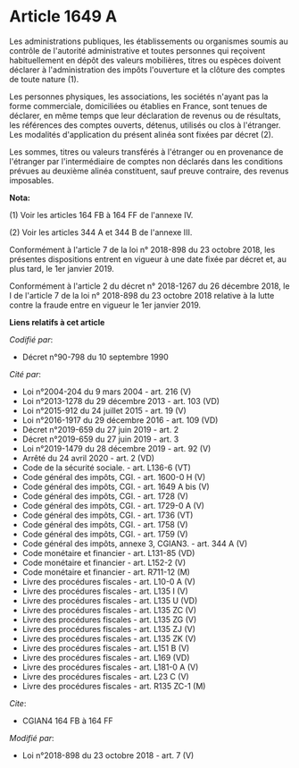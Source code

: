 # Article 1649 A

Les administrations publiques, les établissements ou organismes soumis au contrôle de l'autorité administrative et toutes
personnes qui reçoivent habituellement en dépôt des valeurs mobilières, titres ou espèces doivent déclarer à l'administration
des impôts l'ouverture et la clôture des comptes de toute nature (1).

Les personnes physiques, les associations, les sociétés n'ayant pas la forme commerciale, domiciliées ou établies en France,
sont tenues de déclarer, en même temps que leur déclaration de revenus ou de résultats, les références des comptes ouverts,
détenus, utilisés ou clos à l'étranger. Les modalités d'application du présent alinéa sont fixées par décret (2).

Les sommes, titres ou valeurs transférés à l'étranger ou en provenance de l'étranger par l'intermédiaire de comptes non
déclarés dans les conditions prévues au deuxième alinéa constituent, sauf preuve contraire, des revenus imposables.

**Nota:**

(1) Voir les articles 164 FB à 164 FF de l'annexe IV.

(2) Voir les articles 344 A et 344 B de l'annexe III.

Conformément à l'article 7 de la loi n° 2018-898 du 23 octobre 2018, les présentes dispositions entrent en vigueur à une date
fixée par décret et, au plus tard, le 1er janvier 2019.

Conformément à l'article 2 du décret n° 2018-1267 du 26 décembre 2018, le I de l'article 7 de la loi n° 2018-898 du 23
octobre 2018 relative à la lutte contre la fraude entre en vigueur le 1er janvier 2019.

**Liens relatifs à cet article**

_Codifié par_:

  - Décret n°90-798 du 10 septembre 1990

_Cité par_:

  - Loi n°2004-204 du 9 mars 2004 - art. 216 (V)
  - Loi n°2013-1278 du 29 décembre 2013 - art. 103 (VD)
  - Loi n°2015-912 du 24 juillet 2015 - art. 19 (V)
  - Loi n°2016-1917 du 29 décembre 2016 - art. 109 (VD)
  - Décret n°2019-659 du 27 juin 2019 - art. 2
  - Décret n°2019-659 du 27 juin 2019 - art. 3
  - Loi n°2019-1479 du 28 décembre 2019 - art. 92 (V)
  - Arrêté du 24 avril 2020 - art. 2 (VD)
  - Code de la sécurité sociale. - art. L136-6 (VT)
  - Code général des impôts, CGI. - art. 1600-0 H (V)
  - Code général des impôts, CGI. - art. 1649 A bis (V)
  - Code général des impôts, CGI. - art. 1728 (V)
  - Code général des impôts, CGI. - art. 1729-0 A (V)
  - Code général des impôts, CGI. - art. 1736 (VT)
  - Code général des impôts, CGI. - art. 1758 (V)
  - Code général des impôts, CGI. - art. 1759 (V)
  - Code général des impôts, annexe 3, CGIAN3. - art. 344 A (V)
  - Code monétaire et financier - art. L131-85 (VD)
  - Code monétaire et financier - art. L152-2 (V)
  - Code monétaire et financier - art. R711-12 (M)
  - Livre des procédures fiscales - art. L10-0 A (V)
  - Livre des procédures fiscales - art. L135 I (V)
  - Livre des procédures fiscales - art. L135 U (VD)
  - Livre des procédures fiscales - art. L135 ZC (V)
  - Livre des procédures fiscales - art. L135 ZG (V)
  - Livre des procédures fiscales - art. L135 ZJ (V)
  - Livre des procédures fiscales - art. L135 ZK (V)
  - Livre des procédures fiscales - art. L151 B (V)
  - Livre des procédures fiscales - art. L169 (VD)
  - Livre des procédures fiscales - art. L181-0 A (V)
  - Livre des procédures fiscales - art. L23 C (V)
  - Livre des procédures fiscales - art. R135 ZC-1 (M)

_Cite_:

  - CGIAN4 164 FB à 164 FF

_Modifié par_:

  - Loi n°2018-898 du 23 octobre 2018 - art. 7 (V)
